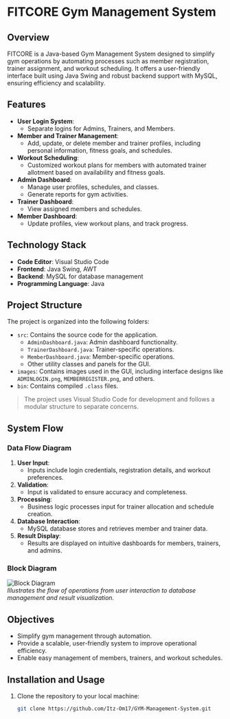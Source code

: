# FITCORE Gym Management System

## Overview

FITCORE is a Java-based Gym Management System designed to simplify gym operations by automating processes such as member registration, trainer assignment, and workout scheduling. It offers a user-friendly interface built using Java Swing and robust backend support with MySQL, ensuring efficiency and scalability.

## Features

- **User Login System**:
  - Separate logins for Admins, Trainers, and Members.
- **Member and Trainer Management**:
  - Add, update, or delete member and trainer profiles, including personal information, fitness goals, and schedules.
- **Workout Scheduling**:
  - Customized workout plans for members with automated trainer allotment based on availability and fitness goals.
- **Admin Dashboard**:
  - Manage user profiles, schedules, and classes.
  - Generate reports for gym activities.
- **Trainer Dashboard**:
  - View assigned members and schedules.
- **Member Dashboard**:
  - Update profiles, view workout plans, and track progress.

## Technology Stack

- **Code Editor**: Visual Studio Code
- **Frontend**: Java Swing, AWT
- **Backend**: MySQL for database management
- **Programming Language**: Java

## Project Structure

The project is organized into the following folders:

- `src`: Contains the source code for the application.
  - `AdminDashboard.java`: Admin dashboard functionality.
  - `TrainerDashboard.java`: Trainer-specific operations.
  - `MemberDashboard.java`: Member-specific operations.
  - Other utility classes and panels for the GUI.
- `images`: Contains images used in the GUI, including interface designs like `ADMINLOGIN.png`, `MEMBERREGISTER.png`, and others.
- `bin`: Contains compiled `.class` files.

> The project uses Visual Studio Code for development and follows a modular structure to separate concerns.

## System Flow

### Data Flow Diagram

1. **User Input**:
   - Inputs include login credentials, registration details, and workout preferences.
2. **Validation**:
   - Input is validated to ensure accuracy and completeness.
3. **Processing**:
   - Business logic processes input for trainer allocation and schedule creation.
4. **Database Interaction**:
   - MySQL database stores and retrieves member and trainer data.
5. **Result Display**:
   - Results are displayed on intuitive dashboards for members, trainers, and admins.

### Block Diagram

![Block Diagram](images/structure.png)  
*Illustrates the flow of operations from user interaction to database management and result visualization.*

## Objectives

- Simplify gym management through automation.
- Provide a scalable, user-friendly system to improve operational efficiency.
- Enable easy management of members, trainers, and workout schedules.

## Installation and Usage

1. Clone the repository to your local machine:
   ```bash
   git clone https://github.com/Itz-Om17/GYM-Management-System.git

